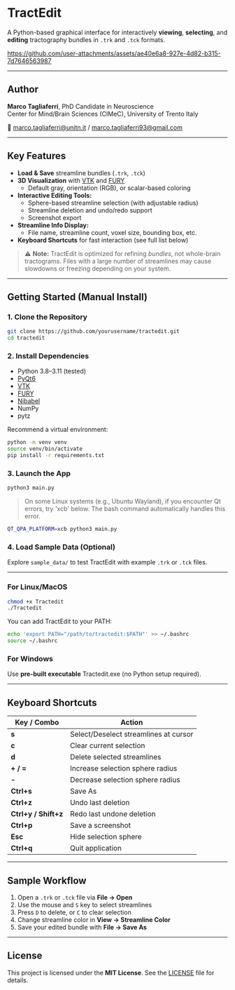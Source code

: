 # TractEdit

A Python-based graphical interface for interactively **viewing**, **selecting**, and **editing** tractography bundles in `.trk` and `.tck` formats.





https://github.com/user-attachments/assets/ae40e6a8-927e-4d82-b315-7d7646563987




---

## Author

**Marco Tagliaferri**, PhD Candidate in Neuroscience  
Center for Mind/Brain Sciences (CIMeC), University of Trento Italy 

📧 marco.tagliaferri@unitn.it / marco.tagliaferri93@gmail.com

---

## Key Features

- **Load & Save** streamline bundles (`.trk`, `.tck`)
- **3D Visualization** with [VTK](https://vtk.org/) and [FURY](https://fury.gl/)
    - Default gray, orientation (RGB), or scalar-based coloring
- **Interactive Editing Tools:**
    - Sphere-based streamline selection (with adjustable radius)
    - Streamline deletion and undo/redo support
    - Screenshot export
- **Streamline Info Display:**
    - File name, streamline count, voxel size, bounding box, etc.
- **Keyboard Shortcuts** for fast interaction (see full list below)

> ⚠️ **Note:** TractEdit is optimized for refining *bundles*, not whole-brain tractograms. Files with a large number of streamlines may cause slowdowns or freezing depending on your system.

---

## Getting Started (Manual Install)

### 1. Clone the Repository
```bash
git clone https://github.com/yourusername/tractedit.git
cd tractedit
```

### 2. Install Dependencies

- Python 3.8–3.11 (tested)
- [PyQt6](https://pypi.org/project/PyQt6/)
- [VTK](https://vtk.org/)
- [FURY](https://fury.gl/)
- [Nibabel](https://nipy.org/nibabel/)
- NumPy
- pytz
  
Recommend a virtual environment:
```bash
python -m venv venv
source venv/bin/activate 
pip install -r requirements.txt
```

### 3. Launch the App
```bash
python3 main.py
```

> On some Linux systems (e.g., Ubuntu Wayland), if you encounter Qt errors, try 'xcb' below. The bash command automatically handles this error.
```bash
QT_QPA_PLATFORM=xcb python3 main.py
```

### 4. Load Sample Data (Optional)
Explore `sample_data/` to test TractEdit with example `.trk` or `.tck` files.

---

### For Linux/MacOS
```bash
chmod +x Tractedit
./Tractedit
```
You can add TractEdit to your PATH:
```bash
echo 'export PATH="/path/to/tractedit:$PATH"' >> ~/.bashrc
source ~/.bashrc
```

### For Windows
Use **pre-built executable** Tractedit.exe (no Python setup required).

---

## Keyboard Shortcuts

| Key / Combo          | Action                                      |
|----------------------|---------------------------------------------|
| **s**                | Select/Deselect streamlines at cursor       |
| **c**                | Clear current selection                     |
| **d**                | Delete selected streamlines                 |
| **+ / =**            | Increase selection sphere radius            |
| **-**                | Decrease selection sphere radius            |
| **Ctrl+s**           | Save As                                     |
| **Ctrl+z**           | Undo last deletion                          |
| **Ctrl+y / Shift+z** | Redo last undone deletion                   |
| **Ctrl+p**           | Save a screenshot                           |
| **Esc**              | Hide selection sphere                       |
| **Ctrl+q**           | Quit application                            |

---

## Sample Workflow

1. Open a `.trk` or `.tck` file via **File → Open**
2. Use the mouse and `S` key to select streamlines
3. Press `D` to delete, or `C` to clear selection
4. Change streamline color in **View → Streamline Color**
5. Save your edited bundle with **File → Save As**

---

## License

This project is licensed under the **MIT License**. See the [LICENSE](LICENSE) file for details.
